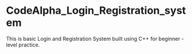 # CodeAlpha_Login_Registration_system
This is basic Login and Registration System built using C++ for beginner -level practice.
